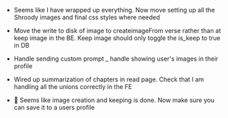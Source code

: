 -  Seems like I have wrapped up everything. Now move setting up all the Shroody images and
   final css styles where needed

-  Move the write to disk of image to createimageFrom verse rather than at keep image in the BE. Keep image should only toggle the is_keep to true in DB
-  Handle sending custom prompt
   \_ handle showing user's images in their profile
-  Wired up summarization of chapters in read page. Check that I am handling all the unions correctly in the FE

-  🧠 Seems like image creation and keeping is done. Now make sure you can save it to a users profile
